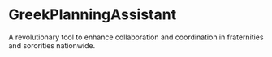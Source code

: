 # GreekPlanningAssistant
A revolutionary tool to enhance collaboration and coordination in fraternities and sororities nationwide.
